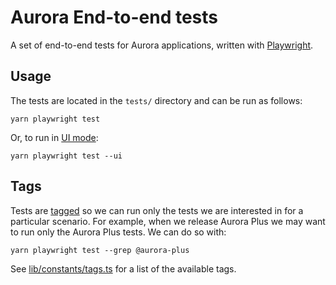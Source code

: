 # Aurora End-to-end tests

A set of end-to-end tests for Aurora applications, written with
[Playwright](https://playwright.dev/).

## Usage

The tests are located in the `tests/` directory and can be run as follows:

```text
yarn playwright test
```

Or, to run in [UI mode](https://playwright.dev/docs/test-ui-mode):

```text
yarn playwright test --ui
```

## Tags

Tests are [tagged](https://playwright.dev/docs/test-annotations#tag-tests) so
we can run only the tests we are interested in for a particular scenario. For
example, when we release Aurora Plus we may want to run only the Aurora Plus
tests. We can do so with:

```text
yarn playwright test --grep @aurora-plus
```

See [lib/constants/tags.ts](./lib/constants/tags.ts) for a list of the available
tags.
